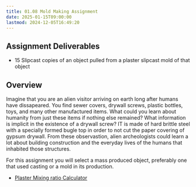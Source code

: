 ```yaml
---
title: 01.08 Mold Making Assignment
date: 2025-01-15T09:00:00
lastmod: 2024-12-05T16:49:20
---
```


## Assignment Deliverables

- 15 Slipcast copies of an object pulled from a plaster slipcast mold of that object

## Overview

Imagine that you are an alien visitor arriving on earth long after humans have dissapeared. You find sewer covers, drywall screws, plastic bottles, toys, and many other manufactured items. What could you learn about humanity from just these items if nothing else remained? What information is implicit in the existence of a drywall screw? IT is made of hard brittle steel with a specially formed bugle top in order to not cut the paper covering of gypsum drywall. From these observastion, alien archeologists could learn a lot about building construction and the everyday lives of the humans that inhabited those structures.

For this assignment you will select a mass produced object, preferably one that used casting or a mold in its production.

- [Plaster Mixing ratio Calculator](../../../../making/plaster-calculator.md)
